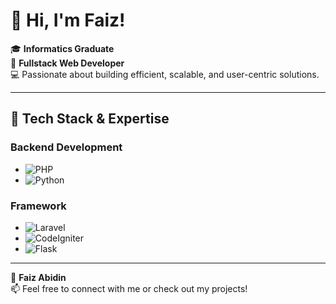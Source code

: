 # 👋 Hi, I'm Faiz!

🎓 **Informatics Graduate**  
🔧 **Fullstack Web Developer**  
💻 Passionate about building efficient, scalable, and user-centric solutions.

---

## 🚀 Tech Stack & Expertise

### **Backend Development**
- ![PHP](https://img.shields.io/badge/PHP-777BB4?style=for-the-badge&logo=php&logoColor=white)
- ![Python](https://img.shields.io/badge/Python-3776AB?style=for-the-badge&logo=python&logoColor=white)

### **Framework**
- ![Laravel](https://img.shields.io/badge/Laravel-FF2D20?style=for-the-badge&logo=laravel&logoColor=white)
- ![CodeIgniter](https://img.shields.io/badge/CodeIgniter-EF4223?style=for-the-badge&logo=codeigniter&logoColor=white)
- ![Flask](https://img.shields.io/badge/Flask-000000?style=for-the-badge&logo=flask&logoColor=white)

---

👤 **Faiz Abidin**  
📫 Feel free to connect with me or check out my projects!

